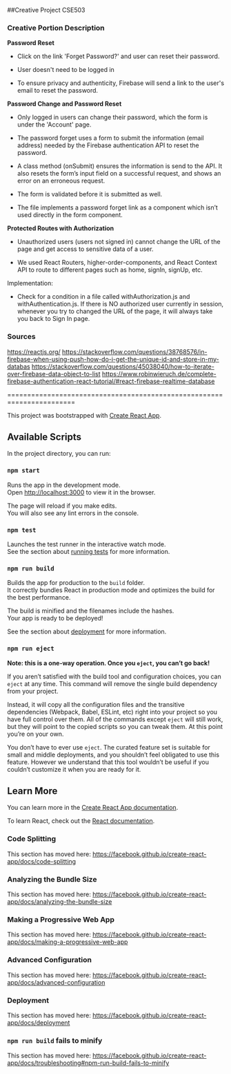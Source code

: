 
##Creative Project CSE503

### Creative Portion Description

**Password Reset**

- Click on the link 'Forget Password?' and user can reset their password.

- User doesn't need to be logged in

- To ensure privacy and authenticity, Firebase will send a link to the user's email to reset the password. 

**Password Change and Password Reset**

- Only logged in users can change their password, which the form is under the 'Account' page. 

- The password forget uses a form to submit the information (email address) needed by the Firebase authentication API to reset the password.  

- A class method (onSubmit) ensures the information is send to the API. It also resets the form’s input field on a successful request, and shows an error on an erroneous request.

- The form is validated before it is submitted as well. 

- The file implements a password forget link as a component which isn’t used directly in the form component.

**Protected Routes with Authorization**

- Unauthorized users (users not signed in) cannot change the URL of the page and get access to sensitive data of a user.

- We used React Routers, higher-order-components, and React Context API to route to different pages such as home, signIn, signUp, etc.

Implementation:

- Check for a condition in a file called withAuthorization.js and withAuthentication.js. If there is NO authorized user currently in session, whenever you try to changed the URL of the page, it will always take you back to Sign In page.


### Sources
https://reactjs.org/
https://stackoverflow.com/questions/38768576/in-firebase-when-using-push-how-do-i-get-the-unique-id-and-store-in-my-databas
https://stackoverflow.com/questions/45038040/how-to-iterate-over-firebase-data-object-to-list
https://www.robinwieruch.de/complete-firebase-authentication-react-tutorial/#react-firebase-realtime-database



=======================================================================



This project was bootstrapped with [Create React App](https://github.com/facebook/create-react-app).

## Available Scripts

In the project directory, you can run:

### `npm start`

Runs the app in the development mode.<br>
Open [http://localhost:3000](http://localhost:3000) to view it in the browser.

The page will reload if you make edits.<br>
You will also see any lint errors in the console.

### `npm test`

Launches the test runner in the interactive watch mode.<br>
See the section about [running tests](https://facebook.github.io/create-react-app/docs/running-tests) for more information.

### `npm run build`

Builds the app for production to the `build` folder.<br>
It correctly bundles React in production mode and optimizes the build for the best performance.

The build is minified and the filenames include the hashes.<br>
Your app is ready to be deployed!

See the section about [deployment](https://facebook.github.io/create-react-app/docs/deployment) for more information.

### `npm run eject`

**Note: this is a one-way operation. Once you `eject`, you can’t go back!**

If you aren’t satisfied with the build tool and configuration choices, you can `eject` at any time. This command will remove the single build dependency from your project.

Instead, it will copy all the configuration files and the transitive dependencies (Webpack, Babel, ESLint, etc) right into your project so you have full control over them. All of the commands except `eject` will still work, but they will point to the copied scripts so you can tweak them. At this point you’re on your own.

You don’t have to ever use `eject`. The curated feature set is suitable for small and middle deployments, and you shouldn’t feel obligated to use this feature. However we understand that this tool wouldn’t be useful if you couldn’t customize it when you are ready for it.

## Learn More

You can learn more in the [Create React App documentation](https://facebook.github.io/create-react-app/docs/getting-started).

To learn React, check out the [React documentation](https://reactjs.org/).

### Code Splitting

This section has moved here: https://facebook.github.io/create-react-app/docs/code-splitting

### Analyzing the Bundle Size

This section has moved here: https://facebook.github.io/create-react-app/docs/analyzing-the-bundle-size

### Making a Progressive Web App

This section has moved here: https://facebook.github.io/create-react-app/docs/making-a-progressive-web-app

### Advanced Configuration

This section has moved here: https://facebook.github.io/create-react-app/docs/advanced-configuration

### Deployment

This section has moved here: https://facebook.github.io/create-react-app/docs/deployment

### `npm run build` fails to minify

This section has moved here: https://facebook.github.io/create-react-app/docs/troubleshooting#npm-run-build-fails-to-minify
